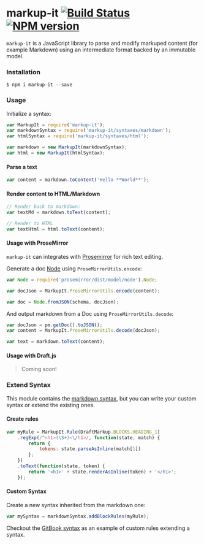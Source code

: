 # markup-it [![Build Status](https://travis-ci.org/GitbookIO/markup-it.svg?branch=master)](https://travis-ci.org/GitbookIO/markup-it) [![NPM version](https://badge.fury.io/js/markup-it.svg)](http://badge.fury.io/js/markup-it)

`markup-it` is a JavaScript library to parse and modify markuped content (for example Markdown) using an intermediate format backed by an immutable model.


### Installation

```
$ npm i markup-it --save
```

### Usage

Initialize a syntax:

```js
var MarkupIt = require('markup-it');
var markdownSyntax = require('markup-it/syntaxes/markdown');
var htmlSyntax = require('markup-it/syntaxes/html');

var markdown = new MarkupIt(markdownSyntax);
var html = new MarkupIt(htmlSyntax);
```

#### Parse a text

```js
var content = markdown.toContent('Hello **World**');
```

#### Render content to HTML/Markdown

```js
// Render back to markdown:
var textMd = markdown.toText(content);

// Render to HTML
var textHtml = html.toText(content);
```

#### Usage with ProseMirror


`markup-it` can integrates with [Prosemirror](http://prosemirror.net) for rich text editing.

Generate a doc [Node](https://prosemirror.net/guide/doc.html#nodes) using `ProseMirrorUtils.encode`:

```js
var Node = require('prosemirror/dist/model/node').Node;

var docJson = MarkupIt.ProseMirrorUtils.encode(content);

var doc = Node.fromJSON(schema, docJson);
```

And output markdown from a Doc using `ProseMirrorUtils.decode`:

```js
var docJson = pm.getDoc().toJSON();
var content = MarkupIt.ProseMirrorUtils.decode(docJson);

var text = markdown.toText(content);
```

#### Usage with Draft.js

> Coming soon!

### Extend Syntax

This module contains the [markdown syntax](./syntaxes/markdown), but you can write your custom syntax or extend the existing ones.

#### Create rules

```js
var myRule = MarkupIt.Rule(DraftMarkup.BLOCKS.HEADING_1)
    .regExp(/^<h1>(\S+)<\/h1>/, function(state, match) {
        return {
            tokens: state.parseAsInline(match[1])
        };
    })
    .toText(function(state, token) {
        return '<h1>' + state.renderAsInline(token) + '</h1>';
    });
```

#### Custom Syntax

Create a new syntax inherited from the markdown one:

```js
var mySyntax = markdownSyntax.addBlockRules(myRule);
```

Checkout the [GitBook syntax](https://github.com/GitbookIO/draft-markup/blob/master/syntaxes/gitbook/index.js) as an example of custom rules extending a syntax.
